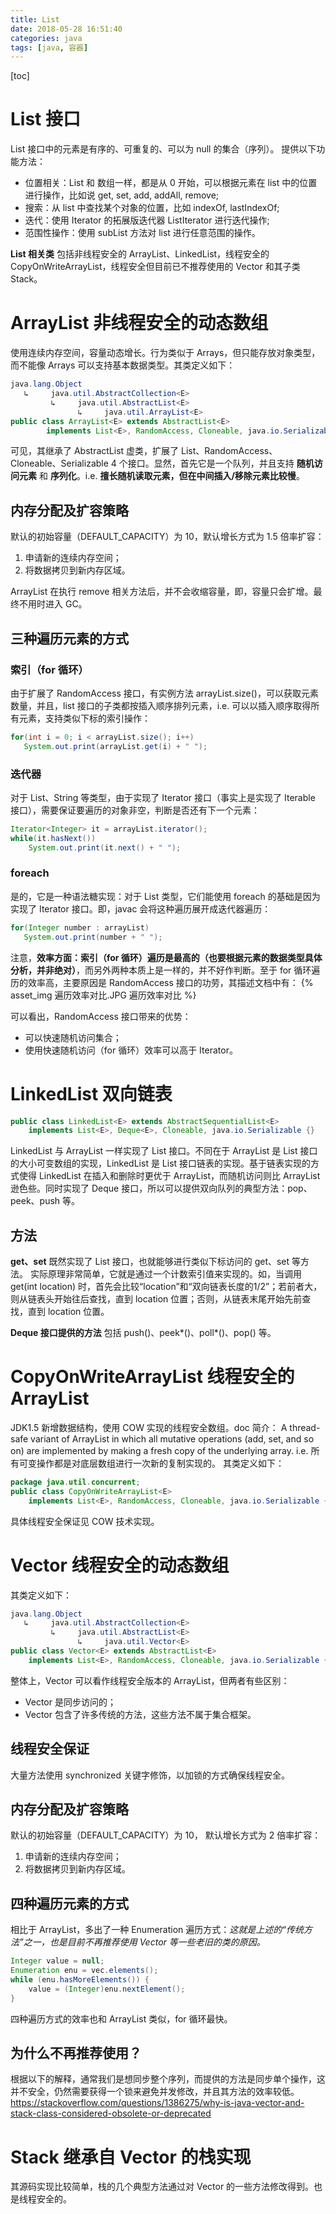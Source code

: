 ```yaml
---
title: List
date: 2018-05-28 16:51:40
categories: java
tags: [java, 容器]
---
```

[toc]
# List 接口
List 接口中的元素是有序的、可重复的、可以为 null 的集合（序列）。
提供以下功能方法：
* 位置相关：List 和 数组一样，都是从 0 开始，可以根据元素在 list 中的位置进行操作，比如说 get, set, add, addAll, remove;
* 搜索：从 list 中查找某个对象的位置，比如 indexOf, lastIndexOf;
* 迭代：使用 Iterator 的拓展版迭代器 ListIterator 进行迭代操作;
* 范围性操作：使用 subList 方法对 list 进行任意范围的操作。

**List 相关类**
包括非线程安全的 ArrayList、LinkedList，线程安全的 CopyOnWriteArrayList，线程安全但目前已不推荐使用的 Vector 和其子类 Stack。

# ArrayList 非线程安全的动态数组
使用连续内存空间，容量动态增长。行为类似于 Arrays，但只能存放对象类型，而不能像 Arrays 可以支持基本数据类型。其类定义如下：
```java
java.lang.Object
   ↳     java.util.AbstractCollection<E>
         ↳     java.util.AbstractList<E>
               ↳     java.util.ArrayList<E>
public class ArrayList<E> extends AbstractList<E>
        implements List<E>, RandomAccess, Cloneable, java.io.Serializable {}
```
可见，其继承了 AbstractList 虚类，扩展了 List、RandomAccess、Cloneable、Serializable 4 个接口。显然，首先它是一个队列，并且支持 **随机访问元素** 和 **序列化**。i.e. **擅长随机读取元素，但在中间插入/移除元素比较慢**。

## 内存分配及扩容策略
默认的初始容量（DEFAULT_CAPACITY）为 10，默认增长方式为 1.5 倍率扩容：
1. 申请新的连续内存空间；
2. 将数据拷贝到新内存区域。

ArrayList 在执行 remove 相关方法后，并不会收缩容量，即，容量只会扩增。最终不用时进入 GC。

## 三种遍历元素的方式
### 索引（for 循环）
由于扩展了 RandomAccess 接口，有实例方法 arrayList.size()，可以获取元素数量，并且，list 接口的子类都按插入顺序排列元素，i.e. 可以以插入顺序取得所有元素，支持类似下标的索引操作：
```java
for(int i = 0; i < arrayList.size(); i++)
   System.out.print(arrayList.get(i) + " ");
```

### 迭代器
对于 List、String 等类型，由于实现了 Iterator 接口（事实上是实现了 Iterable 接口），需要保证要遍历的对象非空，判断是否还有下一个元素：
```java
Iterator<Integer> it = arrayList.iterator();
while(it.hasNext()) 
    System.out.print(it.next() + " ");
```

### foreach 
是的，它是一种语法糖实现：对于 List 类型，它们能使用 foreach 的基础是因为实现了 Iterator 接口。即，javac 会将这种遍历展开成迭代器遍历：
```java
for(Integer number : arrayList)
   System.out.print(number + " ");
```

注意，**效率方面：索引（for 循环）遍历是最高的（也要根据元素的数据类型具体分析，并非绝对）**，而另外两种本质上是一样的，并不好作判断。至于 for 循环遍历的效率高，主要原因是 RandomAccess 接口的功劳，其描述文档中有：
{% asset_img 遍历效率对比.JPG 遍历效率对比 %}

可以看出，RandomAccess 接口带来的优势：
* 可以快速随机访问集合；
* 使用快速随机访问（for 循环）效率可以高于 Iterator。

# LinkedList 双向链表
```java
public class LinkedList<E> extends AbstractSequentialList<E>
    implements List<E>, Deque<E>, Cloneable, java.io.Serializable {}
```
LinkedList 与 ArrayList 一样实现了 List 接口。不同在于 ArrayList 是 List 接口的大小可变数组的实现，LinkedList 是 List 接口链表的实现。基于链表实现的方式使得 LinkedList 在插入和删除时更优于 ArrayList，而随机访问则比 ArrayList 逊色些。同时实现了 Deque 接口，所以可以提供双向队列的典型方法：pop、peek、push 等。

## 方法
**get、set**
既然实现了 List 接口，也就能够进行类似下标访问的 get、set 等方法。
实际原理非常简单，它就是通过一个计数索引值来实现的。如，当调用 get(int location) 时，首先会比较“location”和“双向链表长度的1/2”；若前者大，则从链表头开始往后查找，直到 location 位置；否则，从链表末尾开始先前查找，直到 location 位置。

**Deque 接口提供的方法**
包括 push()、peek*()、poll*()、pop() 等。

# CopyOnWriteArrayList 线程安全的 ArrayList
JDK1.5 新增数据结构，使用 COW 实现的线程安全数组。doc 简介：
A thread-safe variant of ArrayList in which all mutative operations (add, set, and so on) are implemented by making a fresh copy of the underlying array.
i.e. 所有可变操作都是对底层数组进行一次新的复制实现的。
其类定义如下：
```java
package java.util.concurrent;
public class CopyOnWriteArrayList<E>
    implements List<E>, RandomAccess, Cloneable, java.io.Serializable {}
```

具体线程安全保证见 COW 技术实现。

# Vector 线程安全的动态数组
其类定义如下：
```java
java.lang.Object
   ↳     java.util.AbstractCollection<E>
         ↳     java.util.AbstractList<E>
               ↳     java.util.Vector<E>
public class Vector<E> extends AbstractList<E>
    implements List<E>, RandomAccess, Cloneable, java.io.Serializable {}
```

整体上，Vector 可以看作线程安全版本的 ArrayList，但两者有些区别：
* Vector 是同步访问的；
* Vector 包含了许多传统的方法，这些方法不属于集合框架。

## 线程安全保证
大量方法使用 synchronized 关键字修饰，以加锁的方式确保线程安全。

## 内存分配及扩容策略
默认的初始容量（DEFAULT_CAPACITY）为 10， 默认增长方式为 2 倍率扩容：
1. 申请新的连续内存空间；
2. 将数据拷贝到新内存区域。

## 四种遍历元素的方式
相比于 ArrayList，多出了一种 Enumeration 遍历方式：_这就是上述的“传统方法”之一，也是目前不再推荐使用 Vector 等一些老旧的类的原因。_
```java
Integer value = null;
Enumeration enu = vec.elements();
while (enu.hasMoreElements()) {
    value = (Integer)enu.nextElement();
}
```
四种遍历方式的效率也和 ArrayList 类似，for 循环最快。

## 为什么不再推荐使用？
根据以下的解释，通常我们是想同步整个序列，而提供的方法是同步单个操作，这并不安全，仍然需要获得一个锁来避免并发修改，并且其方法的效率较低。
https://stackoverflow.com/questions/1386275/why-is-java-vector-and-stack-class-considered-obsolete-or-deprecated


# Stack 继承自 Vector 的栈实现
其源码实现比较简单，栈的几个典型方法通过对 Vector 的一些方法修改得到。也是线程安全的。